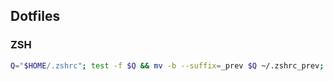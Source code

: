 ## Dotfiles

### ZSH

```bash
Q="$HOME/.zshrc"; test -f $Q && mv -b --suffix=_prev $Q ~/.zshrc_prev; curl -s "https://raw.githubusercontent.com/reformat0r/dotfiles/master/.zshrc" -o $Q; zsh -c "source $Q; antigen update"
```
